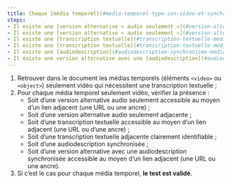 ```yaml
---
title: Chaque [média temporel](#media-temporel-type-son-video-et-synchronise) pré-enregistré seulement vidéo vérifie-t-il, si nécessaire, l’une de ces conditions (hors cas particuliers) ?
steps:
- Il existe une [version alternative « audio seulement »](#version-alternative-audio-seulement) accessible via un [lien ou bouton adjacent](#lien-ou-bouton-adjacent) ;
- Il existe une [version alternative « audio seulement »](#version-alternative-audio-seulement) adjacente clairement identifiable ;
- Il existe une [transcription textuelle](#transcription-textuelle-media-temporel) accessible via un [lien ou bouton adjacent](#lien-ou-bouton-adjacent) ;
- Il existe une [transcription textuelle](#transcription-textuelle-media-temporel) adjacente clairement identifiable ;
- Il existe une [audiodescription](#audiodescription-synchronisee-media-temporel) synchronisée ;
- Il existe une version alternative avec une [audiodescription](#audiodescription-synchronisee-media-temporel) synchronisée accessible via un [lien ou bouton adjacent](#lien-ou-bouton-adjacent).
---
```


1. Retrouver dans le document les médias temporels (éléments `<video>` ou `<object>`) seulement vidéo qui nécessitent une transcription textuelle ;
2. Pour chaque média temporel seulement vidéo, vérifier la présence :
      * Soit d’une version alternative audio seulement accessible au moyen d’un lien adjacent (une URL ou une ancre) ;
      * Soit d’une version alternative audio seulement adjacente ;
      * Soit d’une transcription textuelle accessible au moyen d’un lien adjacent (une URL ou d’une ancre) ;
      * Soit d’une transcription textuelle adjacente clairement identifiable ;
      * Soit d’une audiodescription synchronisée ;
      * Soit d’une version alternative avec une audiodescription synchronisée accessible au moyen d’un lien adjacent (une URL ou une ancre).
3. Si c’est le cas pour chaque média temporel, **le test est validé**.
